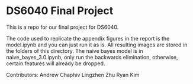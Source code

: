 # DS6040 Final Project
This is a repo for our final project for DS6040. 

The code used to replicate the appendix figures in the report is the model.ipynb and you can just run it as is. All resulting images are stored in the folders of this directory. The naive bayes model is in naive_bayes_3.0.ipynb, only run the backwards elimination, otherwise, certain features will already be dropped.

Contributors: 
Andrew Chaphiv
Lingzhen Zhu
Ryan Kim
